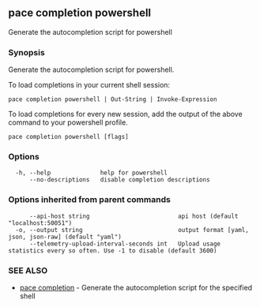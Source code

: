 ## pace completion powershell

Generate the autocompletion script for powershell

### Synopsis

Generate the autocompletion script for powershell.

To load completions in your current shell session:

	pace completion powershell | Out-String | Invoke-Expression

To load completions for every new session, add the output of the above command
to your powershell profile.


```
pace completion powershell [flags]
```

### Options

```
  -h, --help              help for powershell
      --no-descriptions   disable completion descriptions
```

### Options inherited from parent commands

```
      --api-host string                         api host (default "localhost:50051")
  -o, --output string                           output format [yaml, json, json-raw] (default "yaml")
      --telemetry-upload-interval-seconds int   Upload usage statistics every so often. Use -1 to disable (default 3600)
```

### SEE ALSO

* [pace completion](pace_completion.md)	 - Generate the autocompletion script for the specified shell

